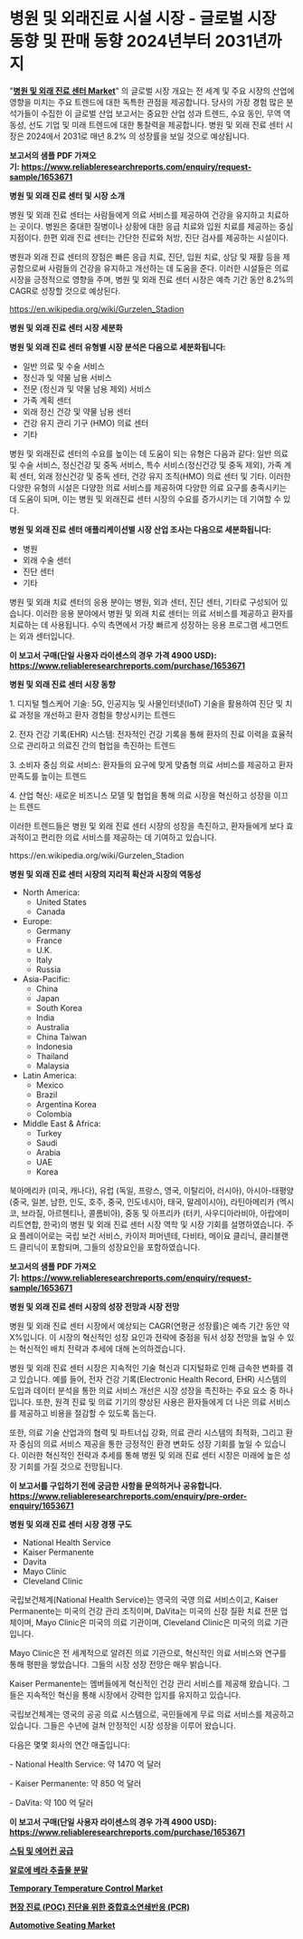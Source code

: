 <p><h1>병원 및 외래진료 시설 시장 - 글로벌 시장 동향 및 판매 동향 2024년부터 2031년까지</h1></p><p>"<strong><a href="https://www.reliableresearchreports.com/hospitals-and-outpatient-care-centers-r1653671">병원 및 외래 진료 센터 Market</a></strong>" 의 글로벌 시장 개요는 전 세계 및 주요 시장의 산업에 영향을 미치는 주요 트렌드에 대한 독특한 관점을 제공합니다. 당사의 가장 경험 많은 분석가들이 수집한 이 글로벌 산업 보고서는 중요한 산업 성과 트렌드, 수요 동인, 무역 역동성, 선도 기업 및 미래 트렌드에 대한 통찰력을 제공합니다. 병원 및 외래 진료 센터 시장은 2024에서 2031로 매년 8.2% 의 성장률을 보일 것으로 예상됩니다.</p>
<p><strong>보고서의 샘플 PDF 가져오기:&nbsp;<a href="https://www.reliableresearchreports.com/enquiry/request-sample/1653671">https://www.reliableresearchreports.com/enquiry/request-sample/1653671</a></strong></p>
<p><strong>병원 및 외래 진료 센터 및 시장 소개</strong></p>
<p><p>병원 및 외래 진료 센터는 사람들에게 의료 서비스를 제공하여 건강을 유지하고 치료하는 곳이다. 병원은 중대한 질병이나 상황에 대한 응급 치료와 입원 치료를 제공하는 중심 지점이다. 한편 외래 진료 센터는 간단한 진료와 처방, 진단 검사를 제공하는 시설이다.</p><p>병원과 외래 진료 센터의 장점은 빠른 응급 치료, 진단, 입원 치료, 상담 및 재활 등을 제공함으로써 사람들의 건강을 유지하고 개선하는 데 도움을 준다. 이러한 시설들은 의료 시장을 긍정적으로 영향을 주며, 병원 및 외래 진료 센터 시장은 예측 기간 동안 8.2%의 CAGR로 성장할 것으로 예상된다.</p></p>
<p><a href="https://en.wikipedia.org/wiki/Gurzelen_Stadion">https://en.wikipedia.org/wiki/Gurzelen_Stadion</a></p>
<p><strong>병원 및 외래 진료 센터 시장 세분화</strong></p>
<p><strong>병원 및 외래 진료 센터 유형별 시장 분석은 다음으로 세분화됩니다:</strong></p>
<p><ul><li>일반 의료 및 수술 서비스</li><li>정신과 및 약물 남용 서비스</li><li>전문 (정신과 및 약물 남용 제외) 서비스</li><li>가족 계획 센터</li><li>외래 정신 건강 및 약물 남용 센터</li><li>건강 유지 관리 기구 (HMO) 의료 센터</li><li>기타</li></ul></p>
<p><p>병원 및 외래진료 센터의 수요를 높이는 데 도움이 되는 유형은 다음과 같다: 일반 의료 및 수술 서비스, 정신건강 및 중독 서비스, 특수 서비스(정신건강 및 중독 제외), 가족 계획 센터, 외래 정신건강 및 중독 센터, 건강 유지 조직(HMO) 의료 센터 및 기타. 이러한 다양한 유형의 시설은 다양한 의료 서비스를 제공하여 다양한 의료 요구를 충족시키는 데 도움이 되며, 이는 병원 및 외래진료 센터 시장의 수요를 증가시키는 데 기여할 수 있다.</p></p>
<p><strong>병원 및 외래 진료 센터 애플리케이션별 시장 산업 조사는 다음으로 세분화됩니다:</strong></p>
<p><ul><li>병원</li><li>외래 수술 센터</li><li>진단 센터</li><li>기타</li></ul></p>
<p><p>병원 및 외래 치료 센터의 응용 분야는 병원, 외과 센터, 진단 센터, 기타로 구성되어 있습니다. 이러한 응용 분야에서 병원 및 외래 치료 센터는 의료 서비스를 제공하고 환자를 치료하는 데 사용됩니다. 수익 측면에서 가장 빠르게 성장하는 응용 프로그램 세그먼트는 외과 센터입니다.</p></p>
<p><strong>이 보고서 구매(단일 사용자 라이센스의 경우 가격 4900 USD): <a href="https://www.reliableresearchreports.com/purchase/1653671">https://www.reliableresearchreports.com/purchase/1653671</a></strong></p>
<p><strong>병원 및 외래 진료 센터 시장 동향</strong></p>
<p><p>1. 디지털 헬스케어 기술: 5G, 인공지능 및 사물인터넷(IoT) 기술을 활용하여 진단 및 치료 과정을 개선하고 환자 경험을 향상시키는 트렌드</p><p>2. 전자 건강 기록(EHR) 시스템: 전자적인 건강 기록을 통해 환자의 진료 이력을 효율적으로 관리하고 의료진 간의 협업을 촉진하는 트렌드</p><p>3. 소비자 중심 의료 서비스: 환자들의 요구에 맞게 맞춤형 의료 서비스를 제공하고 환자 만족도를 높이는 트렌드</p><p>4. 산업 혁신: 새로운 비즈니스 모델 및 협업을 통해 의료 시장을 혁신하고 성장을 이끄는 트렌드</p><p>이러한 트렌드들은 병원 및 외래 진료 센터 시장의 성장을 촉진하고, 환자들에게 보다 효과적이고 편리한 의료 서비스를 제공하는 데 기여하고 있습니다.</p></p>
<p>https://en.wikipedia.org/wiki/Gurzelen_Stadion</p>
<p><strong>병원 및 외래 진료 센터 시장의 지리적 확산과 시장의 역동성</strong></p>
<p><ul>
    <li>
        North America:
        <ul>
            <li>United States</li>
            <li>Canada</li>
        </ul>
    </li>
    <li>
        Europe:
        <ul>
            <li>Germany</li>
            <li>France</li>
            <li>U.K.</li>
            <li>Italy</li>
            <li>Russia</li>
        </ul>
    </li>
    <li>
        Asia-Pacific:
        <ul>
            <li>China</li>
            <li>Japan</li>
            <li>South Korea</li>
            <li>India</li>
            <li>Australia</li>
            <li>China Taiwan</li>
            <li>Indonesia</li>
            <li>Thailand</li>
            <li>Malaysia</li>
        </ul>
    </li>
    <li>
        Latin America:
        <ul>
            <li>Mexico</li>
            <li>Brazil</li>
            <li>Argentina Korea</li>
            <li>Colombia</li>
        </ul>
    </li>
    <li>
        Middle East & Africa:
        <ul>
            <li>Turkey</li>
            <li>Saudi</li>
            <li>Arabia</li>
            <li>UAE</li>
            <li>Korea</li>
        </ul>
    </li>
    </ul></p>
<p><p>북아메리카 (미국, 캐나다), 유럽 (독일, 프랑스, 영국, 이탈리아, 러시아), 아시아-태평양 (중국, 일본, 남한, 인도, 호주, 중국, 인도네시아, 태국, 말레이시아), 라틴아메리카 (멕시코, 브라질, 아르헨티나, 콜롬비아), 중동 및 아프리카 (터키, 사우디아라비아, 아랍에미리트연합, 한국)의 병원 및 외래 진료 센터 시장 역학 및 시장 기회를 설명하였습니다. 주요 플레이어로는 국립 보건 서비스, 카이저 퍼머넨테, 다비타, 메이요 클리닉, 클리블랜드 클리닉이 포함되며, 그들의 성장요인을 포함하였습니다.</p></p>
<p><strong>보고서의 샘플 PDF 가져오기:&nbsp;<a href="https://www.reliableresearchreports.com/enquiry/request-sample/1653671">https://www.reliableresearchreports.com/enquiry/request-sample/1653671</a></strong></p>
<p><strong>병원 및 외래 진료 센터 시장의 성장 전망과 시장 전망</strong></p>
<p><p>병원 및 외래 진료 센터 시장에서 예상되는 CAGR(연평균 성장률)은 예측 기간 동안 약 X%입니다. 이 시장의 혁신적인 성장 요인과 전략에 중점을 둬서 성장 전망을 높일 수 있는 혁신적인 배치 전략과 추세에 대해 논의하겠습니다.</p><p>병원 및 외래 진료 센터 시장은 지속적인 기술 혁신과 디지털화로 인해 급속한 변화를 겪고 있습니다. 예를 들어, 전자 건강 기록(Electronic Health Record, EHR) 시스템의 도입과 데이터 분석을 통한 의료 서비스 개선은 시장 성장을 촉진하는 주요 요소 중 하나입니다. 또한, 원격 진료 및 의료 기기의 향상된 사용은 환자들에게 더 나은 의료 서비스를 제공하고 비용을 절감할 수 있도록 돕는다.</p><p>또한, 의료 기술 산업과의 협력 및 파트너십 강화, 의료 관리 시스템의 최적화, 그리고 환자 중심의 의료 서비스 제공을 통한 긍정적인 환경 변화도 성장 기회를 높일 수 있습니다. 이러한 혁신적인 전략과 추세를 통해 병원 및 외래 진료 센터 시장은 미래에 높은 성장 기회를 가질 것으로 전망됩니다.</p></p>
<p><strong>이 보고서를 구입하기 전에 궁금한 사항을 문의하거나 공유합니다. <a href="https://www.reliableresearchreports.com/enquiry/pre-order-enquiry/1653671">https://www.reliableresearchreports.com/enquiry/pre-order-enquiry/1653671</a></strong></p>
<p><strong>병원 및 외래 진료 센터 시장 경쟁 구도</strong></p>
<p><ul><li>National Health Service</li><li>Kaiser Permanente</li><li>Davita</li><li>Mayo Clinic</li><li>Cleveland Clinic</li></ul></p>
<p><p>국립보건체계(National Health Service)는 영국의 국영 의료 서비스이고, Kaiser Permanente는 미국의 건강 관리 조직이며, DaVita는 미국의 신장 질환 치료 전문 업체이며, Mayo Clinic은 미국의 의료 기관이며, Cleveland Clinic은 미국의 의료 기관입니다.</p><p>Mayo Clinic은 전 세계적으로 알려진 의료 기관으로, 혁신적인 의료 서비스와 연구를 통해 평판을 쌓았습니다. 그들의 시장 성장 전망은 매우 밝습니다.</p><p>Kaiser Permanente는 멤버들에게 혁신적인 건강 관리 서비스를 제공해 왔습니다. 그들은 지속적인 혁신을 통해 시장에서 강력한 입지를 유지하고 있습니다.</p><p>국립보건체계는 영국의 공공 의료 시스템으로, 국민들에게 무료 의료 서비스를 제공하고 있습니다. 그들은 수년에 걸쳐 안정적인 시장 성장을 이루어 왔습니다.</p><p>다음은 몇몇 회사의 연간 매출입니다:</p><p>- National Health Service: 약 1470 억 달러</p><p>- Kaiser Permanente: 약 850 억 달러</p><p>- DaVita: 약 100 억 달러</p></p>
<p><strong>이 보고서 구매(단일 사용자 라이센스의 경우 가격 4900 USD): <a href="https://www.reliableresearchreports.com/purchase/1653671">https://www.reliableresearchreports.com/purchase/1653671</a></strong></p>
<p><strong><p><a href="https://github.com/sougarounis/Market-Research-Report-List-5/blob/main/917106891560.md">스팀 및 에어컨 공급</a></p><p><a href="https://medium.com/@derrickmafrks96745/%EA%B8%80%EB%A1%9C%EB%B2%8C-%EC%95%8C%EB%A1%9C%EC%97%90-%EB%B2%A0%EB%9D%BC-%EC%B6%94%EC%B6%9C%EB%AC%BC-%EB%B6%84%EB%A7%90-%EC%8B%9C%EC%9E%A5-%EA%B7%9C%EB%AA%A8-%EB%B0%8F-%EC%8B%9C%EC%9E%A5-%EB%8F%99%ED%96%A5-%EB%B6%84%EC%84%9D-%EC%A7%80%EC%97%AD-%EC%A0%84%EB%A7%9D-%EA%B2%BD%EC%9F%81-%EC%A0%84%EB%9E%B5%EC%97%90-%EB%94%B0%EB%A5%B8-%EC%98%88%EC%B8%A1%EB%90%9C-%EA%B8%B0%EA%B0%84%EC%9D%80-2024%EB%85%84%EB%B6%80%ED%84%B0-2031%EB%85%84%EA%B9%8C%EC%A7%80%EC%9E%85%EB%8B%88%EB%8B%A4-78ab5e8f03b0">알로에 베라 추출물 분말</a></p><p><a href="https://medium.com/@marcoshoppe2023/global-temporary-temperature-control-market-opportunities-and-forecast-for-period-from-2024-to-2031-1c1e5ce81fc2">Temporary Temperature Control Market</a></p><p><a href="https://github.com/sougarounis/Market-Research-Report-List-5/blob/main/313858591559.md">현장 진료 (POC) 진단을 위한 중합효소연쇄반응 (PCR)</a></p><p><a href="https://www.linkedin.com/pulse/automotive-seating-market-size-growing-cagr-11-report-dyvec?trackingId=CPbgaoOCTT64MuJ24oX4tA%3D%3D">Automotive Seating Market</a></p></strong></p>
<p></p>